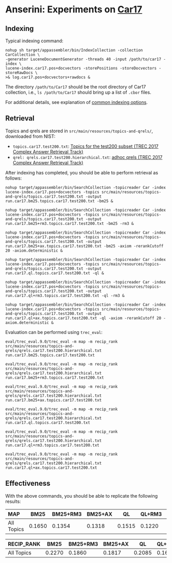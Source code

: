 # Anserini: Experiments on [Car17](http://trec-car.cs.unh.edu/)

## Indexing

Typical indexing command:

```
nohup sh target/appassembler/bin/IndexCollection -collection CarCollection \
-generator LuceneDocumentGenerator -threads 40 -input /path/to/car17 -index \
lucene-index.car17.pos+docvectors -storePositions -storeDocvectors -storeRawDocs \
>& log.car17.pos+docvectors+rawdocs &
```

The directory `/path/to/Car17` should be the root directory of Car17 collection, i.e., `ls /path/to/Car17` should bring up a list of `.cbor` files.

For additional details, see explanation of [common indexing options](common-indexing-options.md).

## Retrieval

Topics and qrels are stored in `src/main/resources/topics-and-qrels/`, downloaded from NIST:

+ `topics.car17.test200.txt`: [Topics for the test200 subset (TREC 2017 Complex Answer Retrieval Track)](http://trec-car.cs.unh.edu/datareleases/v1.5/test200-v1.5.tar.xz)
+ `qrel: qrels.car17.test200.hierarchical.txt`: [adhoc qrels (TREC 2017 Complex Answer Retrieval Track)](http://trec-car.cs.unh.edu/datareleases/v1.5/test200-v1.5.tar.xz)


After indexing has completed, you should be able to perform retrieval as follows:

```
nohup target/appassembler/bin/SearchCollection -topicreader Car -index lucene-index.car17.pos+docvectors -topics src/main/resources/topics-and-qrels/topics.car17.test200.txt -output run.car17.bm25.topics.car17.test200.txt -bm25 &

nohup target/appassembler/bin/SearchCollection -topicreader Car -index lucene-index.car17.pos+docvectors -topics src/main/resources/topics-and-qrels/topics.car17.test200.txt -output run.car17.bm25+rm3.topics.car17.test200.txt -bm25 -rm3 &

nohup target/appassembler/bin/SearchCollection -topicreader Car -index lucene-index.car17.pos+docvectors -topics src/main/resources/topics-and-qrels/topics.car17.test200.txt -output run.car17.bm25+ax.topics.car17.test200.txt -bm25 -axiom -rerankCutoff 20 -axiom.deterministic &

nohup target/appassembler/bin/SearchCollection -topicreader Car -index lucene-index.car17.pos+docvectors -topics src/main/resources/topics-and-qrels/topics.car17.test200.txt -output run.car17.ql.topics.car17.test200.txt -ql &

nohup target/appassembler/bin/SearchCollection -topicreader Car -index lucene-index.car17.pos+docvectors -topics src/main/resources/topics-and-qrels/topics.car17.test200.txt -output run.car17.ql+rm3.topics.car17.test200.txt -ql -rm3 &

nohup target/appassembler/bin/SearchCollection -topicreader Car -index lucene-index.car17.pos+docvectors -topics src/main/resources/topics-and-qrels/topics.car17.test200.txt -output run.car17.ql+ax.topics.car17.test200.txt -ql -axiom -rerankCutoff 20 -axiom.deterministic &

```

Evaluation can be performed using `trec_eval`:

```
eval/trec_eval.9.0/trec_eval -m map -m recip_rank src/main/resources/topics-and-qrels/qrels.car17.test200.hierarchical.txt run.car17.bm25.topics.car17.test200.txt

eval/trec_eval.9.0/trec_eval -m map -m recip_rank src/main/resources/topics-and-qrels/qrels.car17.test200.hierarchical.txt run.car17.bm25+rm3.topics.car17.test200.txt

eval/trec_eval.9.0/trec_eval -m map -m recip_rank src/main/resources/topics-and-qrels/qrels.car17.test200.hierarchical.txt run.car17.bm25+ax.topics.car17.test200.txt

eval/trec_eval.9.0/trec_eval -m map -m recip_rank src/main/resources/topics-and-qrels/qrels.car17.test200.hierarchical.txt run.car17.ql.topics.car17.test200.txt

eval/trec_eval.9.0/trec_eval -m map -m recip_rank src/main/resources/topics-and-qrels/qrels.car17.test200.hierarchical.txt run.car17.ql+rm3.topics.car17.test200.txt

eval/trec_eval.9.0/trec_eval -m map -m recip_rank src/main/resources/topics-and-qrels/qrels.car17.test200.hierarchical.txt run.car17.ql+ax.topics.car17.test200.txt

```

## Effectiveness

With the above commands, you should be able to replicate the following results:

MAP                                     | BM25      | BM25+RM3  | BM25+AX   | QL        | QL+RM3    | QL+AX     |
:---------------------------------------|-----------|-----------|-----------|-----------|-----------|-----------|
All Topics                              | 0.1650    | 0.1354    | 0.1318    | 0.1515    | 0.1220    | 0.1083    |


RECIP_RANK                              | BM25      | BM25+RM3  | BM25+AX   | QL        | QL+RM3    | QL+AX     |
:---------------------------------------|-----------|-----------|-----------|-----------|-----------|-----------|
All Topics                              | 0.2270    | 0.1860    | 0.1817    | 0.2085    | 0.1687    | 0.1503    |


